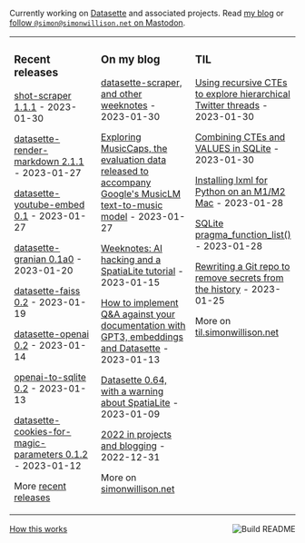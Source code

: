 Currently working on [Datasette](https://datasette.io/) and associated projects. Read [my blog](https://simonwillison.net/) or <a href="https://fedi.simonwillison.net/@simon">follow `@simon@simonwillison.net` on Mastodon</a>.

<table><tr><td valign="top" width="33%">

### Recent releases
<!-- recent_releases starts -->
[shot-scraper 1.1.1](https://github.com/simonw/shot-scraper/releases/tag/1.1.1) - 2023-01-30

[datasette-render-markdown 2.1.1](https://github.com/simonw/datasette-render-markdown/releases/tag/2.1.1) - 2023-01-27

[datasette-youtube-embed 0.1](https://github.com/simonw/datasette-youtube-embed/releases/tag/0.1) - 2023-01-27

[datasette-granian 0.1a0](https://github.com/simonw/datasette-granian/releases/tag/0.1a0) - 2023-01-20

[datasette-faiss 0.2](https://github.com/simonw/datasette-faiss/releases/tag/0.2) - 2023-01-19

[datasette-openai 0.2](https://github.com/simonw/datasette-openai/releases/tag/0.2) - 2023-01-14

[openai-to-sqlite 0.2](https://github.com/simonw/openai-to-sqlite/releases/tag/0.2) - 2023-01-13

[datasette-cookies-for-magic-parameters 0.1.2](https://github.com/simonw/datasette-cookies-for-magic-parameters/releases/tag/0.1.2) - 2023-01-12
<!-- recent_releases ends -->
More [recent releases](https://github.com/simonw/simonw/blob/main/releases.md)
</td><td valign="top" width="34%">

### On my blog
<!-- blog starts -->
[datasette-scraper, and other weeknotes](http://simonwillison.net/2023/Jan/30/datasette-scraper/) - 2023-01-30

[Exploring MusicCaps, the evaluation data released to accompany Google's MusicLM text-to-music model](http://simonwillison.net/2023/Jan/27/exploring-musiccaps/) - 2023-01-27

[Weeknotes: AI hacking and a SpatiaLite tutorial](http://simonwillison.net/2023/Jan/15/weeknotes/) - 2023-01-15

[How to implement Q&A against your documentation with GPT3, embeddings and Datasette](http://simonwillison.net/2023/Jan/13/semantic-search-answers/) - 2023-01-13

[Datasette 0.64, with a warning about SpatiaLite](http://simonwillison.net/2023/Jan/9/datasette-064/) - 2023-01-09

[2022 in projects and blogging](http://simonwillison.net/2022/Dec/31/2022-in-projects/) - 2022-12-31
<!-- blog ends -->
More on [simonwillison.net](https://simonwillison.net/)
</td><td valign="top" width="33%">

### TIL
<!-- tils starts -->
[Using recursive CTEs to explore hierarchical Twitter threads](https://til.simonwillison.net/sql/recursive-cte-twitter-threads) - 2023-01-30

[Combining CTEs and VALUES in SQLite](https://til.simonwillison.net/sqlite/cte-values) - 2023-01-30

[Installing lxml for Python on an M1/M2 Mac](https://til.simonwillison.net/python/lxml-m1-mac) - 2023-01-28

[SQLite pragma\_function\_list()](https://til.simonwillison.net/sqlite/pragma-function-list) - 2023-01-28

[Rewriting a Git repo to remove secrets from the history](https://til.simonwillison.net/git/rewrite-repo-remove-secrets) - 2023-01-25
<!-- tils ends -->
More on [til.simonwillison.net](https://til.simonwillison.net/)
</td></tr></table>

<a href="https://github.com/simonw/simonw/actions"><img src="https://github.com/simonw/simonw/workflows/Build%20README/badge.svg" align="right" alt="Build README"></a> <a href="https://simonwillison.net/2020/Jul/10/self-updating-profile-readme/">How this works</a>
